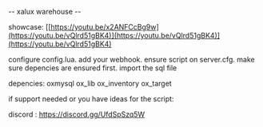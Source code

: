 -- xalux warehouse --

showcase:
[[https://youtu.be/x2ANFCcBg9w](https://youtu.be/vQlrd51gBK4)](https://youtu.be/vQlrd51gBK4)](https://youtu.be/vQlrd51gBK4)

configure config.lua.
add your webhook.
ensure script on server.cfg.
make sure depencies are ensured first.
import the sql file

depencies:
oxmysql
ox_lib
ox_inventory
ox_target

if support needed or you have ideas for the script:

discord : https://discord.gg/UfdSpSzq5W
